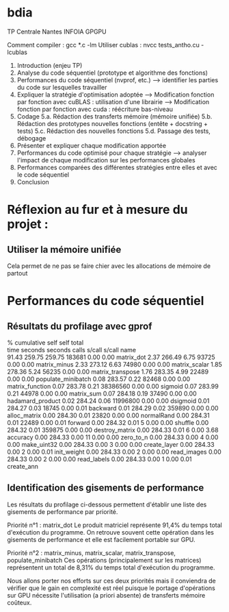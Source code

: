 # bdia
TP Centrale Nantes INFOIA GPGPU

Comment compiler : gcc *.c -lm
Utiliser cublas : nvcc tests_antho.cu -lcublas

1. Introduction (enjeu TP)
2. Analyse du code séquentiel (prototype et algorithme des fonctions)
3. Performances du code séquentiel (nvprof, etc.)
    --> identifier les parties du code sur lesquelles travailler
4. Expliquer la stratégie d'optimisation adoptée
    --> Modification fonction par fonction avec cuBLAS : utilisation d'une librairie
    --> Modification fonction par fonction avec cuda : réécriture bas-niveau
5. Codage
    5.a. Rédaction des transferts mémoire (mémoire unifiée)
    5.b. Rédaction des prototypes nouvelles fonctions (entête + docstring + tests)
    5.c. Rédaction des nouvelles fonctions
    5.d. Passage des tests, débogage
6. Présenter et expliquer chaque modification apportée
7. Performances du code optimisé pour chaque stratégie
    --> analyser l'impact de chaque modification sur les performances globales
8. Performances comparées des différentes stratégies entre elles et avec le code séquentiel
9. Conclusion

# Réflexion au fur et à mesure du projet :

## Utiliser la mémoire unifiée
Cela permet de ne pas se faire chier avec les allocations de mémoire de partout

# Performances du code séquentiel

## Résultats du profilage avec gprof

  %   cumulative   self              self     total           
 time   seconds   seconds    calls   s/call   s/call  name    
 91.43    259.75   259.75   183681     0.00     0.00  matrix_dot
  2.37    266.49     6.75    93725     0.00     0.00  matrix_minus
  2.33    273.12     6.63    74980     0.00     0.00  matrix_scalar
  1.85    278.36     5.24    56235     0.00     0.00  matrix_transpose
  1.76    283.35     4.99    22489     0.00     0.00  populate_minibatch
  0.08    283.57     0.22    82468     0.00     0.00  matrix_function
  0.07    283.78     0.21 38386560     0.00     0.00  sigmoid
  0.07    283.99     0.21    44978     0.00     0.00  matrix_sum
  0.07    284.18     0.19    37490     0.00     0.00  hadamard_product
  0.02    284.24     0.06 11996800     0.00     0.00  dsigmoid
  0.01    284.27     0.03    18745     0.00     0.01  backward
  0.01    284.29     0.02   359890     0.00     0.00  alloc_matrix
  0.00    284.30     0.01    23820     0.00     0.00  normalRand
  0.00    284.31     0.01    22489     0.00     0.01  forward
  0.00    284.32     0.01        5     0.00     0.00  shuffle
  0.00    284.32     0.01   359875     0.00     0.00  destroy_matrix
  0.00    284.33     0.01        6     0.00     3.68  accuracy
  0.00    284.33     0.00       11     0.00     0.00  zero_to_n
  0.00    284.33     0.00        4     0.00     0.00  make_uint32
  0.00    284.33     0.00        3     0.00     0.00  create_layer
  0.00    284.33     0.00        2     0.00     0.01  init_weight
  0.00    284.33     0.00        2     0.00     0.00  read_images
  0.00    284.33     0.00        2     0.00     0.00  read_labels
  0.00    284.33     0.00        1     0.00     0.01  create_ann

## Identification des gisements de performance

Les résultats du profilage ci-dessous permettent d'établir une liste des gisements de performance par priorité.

Priorité n°1 : matrix_dot
    Le produit matriciel représente 91,4% du temps total d'exécution du programme. On retrouve souvent cette opération dans les gisements de performance et elle est facilement portable sur GPU.

Priorité n°2 : matrix_minus, matrix_scalar, matrix_transpose, populate_minibatch
    Ces opérations (principalement sur les matrices) représentent un total de 8,31% du temps total d'exécution du programme.

Nous allons porter nos efforts sur ces deux priorités mais il conviendra de vérifier que le gain en complexité est réel puisque le portage d'opérations sur GPU nécessite l'utilisation (a priori absente) de transferts mémoire coûteux.
